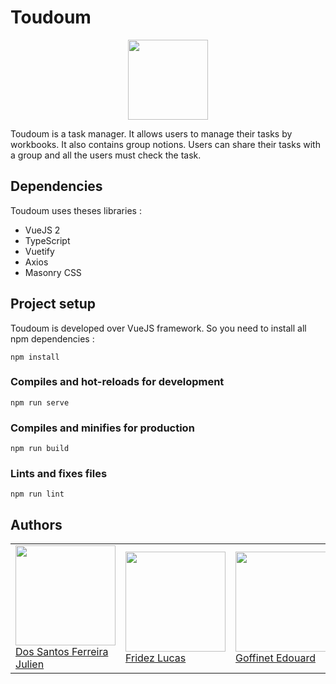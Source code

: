 # Toudoum

<p align="center">
  <img width="128" src="https://toudoum.srvz-webapp.he-arc.ch/public/toudoum.png" />
</p>

Toudoum is a task manager. It allows users to manage their tasks by workbooks. It also contains group notions.
Users can share their tasks with a group and all the users must check the task.

## Dependencies

Toudoum uses theses libraries :

- VueJS 2
- TypeScript
- Vuetify
- Axios
- Masonry CSS

## Project setup

Toudoum is developed over VueJS framework. So you need to install all npm dependencies :

```
npm install
```

### Compiles and hot-reloads for development
```
npm run serve
```

### Compiles and minifies for production
```
npm run build
```

### Lints and fixes files
```
npm run lint
```

## Authors

<table>
   <tr>
      <td>
         <a href="https://github.com/julienFerreira"><img width=160px src="https://avatars1.githubusercontent.com/u/43986551?s=460&v=4"><br>
         Dos Santos Ferreira Julien</a>
      </td>
      <td>
         <a href="https://github.com/fridezlucas"><img width=160px src="https://secure.gravatar.com/avatar/72c1469bf815bd4e0a858341571d5111?s=800&d=identicon"><br>
         Fridez Lucas</a>
      </td>
     <td>
         <a href="https://github.com/chichha"><img width=160px src="https://avatars3.githubusercontent.com/u/44049821?s=460&v=4"><br>
         Goffinet Edouard</a>
      </td>
   </tr>
</table>
